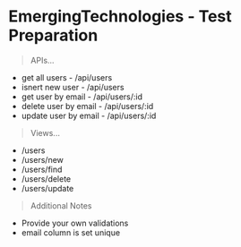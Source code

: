 # EmergingTechnologies - Test Preparation

>APIs...

* get all users - /api/users
* isnert new user - /api/users
* get user by email - /api/users/:id
* delete user by email - /api/users/:id
* update user by email - /api/users/:id

>Views...

* /users
* /users/new
* /users/find
* /users/delete
* /users/update

>Additional Notes

* Provide your own validations
* email column is set unique
